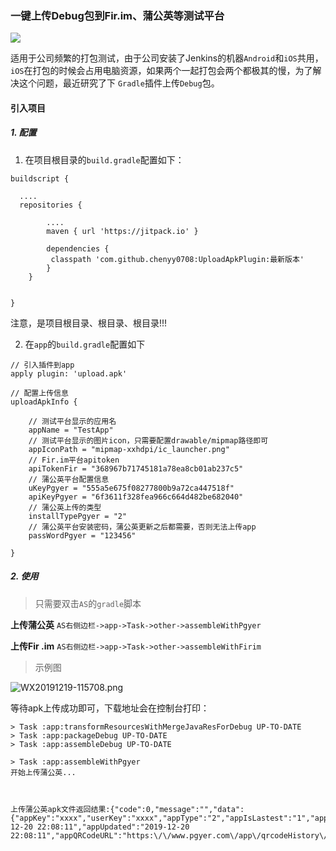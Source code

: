### 一键上传Debug包到Fir.im、蒲公英等测试平台

[![](https://jitpack.io/v/chenyy0708/UploadApkPlugin.svg)](https://jitpack.io/#chenyy0708/UploadApkPlugin)

适用于公司频繁的打包测试，由于公司安装了Jenkins的机器`Android`和`iOS`共用，`iOS`在打包的时候会占用电脑资源，如果两个一起打包会两个都极其的慢，为了解决这个问题，最近研究了下
`Gradle`插件上传`Debug`包。

#### 引入项目

##### 1. 配置

1. 在项目根目录的`build.gradle`配置如下：

```
buildscript {

  ....
  repositories {

        ....
        maven { url 'https://jitpack.io' }
        
        dependencies {
         classpath 'com.github.chenyy0708:UploadApkPlugin:最新版本'
        }
    }


}
```

注意，是项目根目录、根目录、根目录!!!

2. 在`app`的`build.gradle`配置如下

```
// 引入插件到app
apply plugin: 'upload.apk'

// 配置上传信息
uploadApkInfo {

    // 测试平台显示的应用名
    appName = "TestApp"
    // 测试平台显示的图片icon，只需要配置drawable/mipmap路径即可
    appIconPath = "mipmap-xxhdpi/ic_launcher.png"
    // Fir.im平台apitoken
    apiTokenFir = "368967b71745181a78ea8cb01ab237c5"
    // 蒲公英平台配置信息
    uKeyPgyer = "555a5e675f08277800b9a72ca447518f"
    apiKeyPgyer = "6f3611f328fea966c664d482be682040"
    // 蒲公英上传的类型
    installTypePgyer = "2"
    // 蒲公英平台安装密码，蒲公英更新之后都需要，否则无法上传app
    passWordPgyer = "123456"
    
}
```

##### 2. 使用

> 只需要双击`AS`的`gradle`脚本


**上传蒲公英**
`AS右侧边栏->app->Task->other->assembleWithPgyer`

**上传Fir .im**
`AS右侧边栏->app->Task->other->assembleWithFirim`


> 示例图

![WX20191219-115708.png](http://user-gold-cdn.xitu.io/2019/12/19/16f1c4dedaa1986e?w=500&h=766&f=png&s=88258)

等待apk上传成功即可，下载地址会在控制台打印：

```
> Task :app:transformResourcesWithMergeJavaResForDebug UP-TO-DATE
> Task :app:packageDebug UP-TO-DATE
> Task :app:assembleDebug UP-TO-DATE

> Task :app:assembleWithPgyer
开始上传蒲公英...



上传蒲公英apk文件返回结果:{"code":0,"message":"","data":{"appKey":"xxxx","userKey":"xxxx","appType":"2","appIsLastest":"1","appFileSize":"7950121","appName":"Gank","appVersion":"1.0.0","appVersionNo":"1","appBuildVersion":"1","appIdentifier":"com.minic.kt","appIcon":"xxxxxx","appDescription":"","appUpdateDescription":"","appScreenshots":"","appShortcutUrl":"O2fx","appCreated":"2019-12-20 22:08:11","appUpdated":"2019-12-20 22:08:11","appQRCodeURL":"https:\/\/www.pgyer.com\/app\/qrcodeHistory\/062c5xxxxxxx7158009c12ec4cb"}}
```




